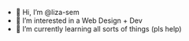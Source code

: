 - 👋 Hi, I’m @liza-sem
- 👀 I’m interested in a Web Design + Dev
- 🌱 I’m currently learning all sorts of things (pls help)



<!---
liza-sem/liza-sem is a ✨ special ✨ repository because its `README.md` (this file) appears on your GitHub profile.
You can click the Preview link to take a look at your changes.
--->
